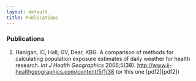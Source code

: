 ```yaml
---
layout: default
title: Publications
---
```


### Publications

1. Hanigan, IC, Hall, GV, Dear, KBG. A comparison of methods for calculating population exposure estimates of daily weather for health research. _Int J Health Geographics_ 2006;5(38). <http://www.ij-healthgeographics.com/content/5/1/38> (or this one [pdf2][pdf2])

[pdf1]: /pdfs/Hanigan2006IntJHlthGeo.pdf
